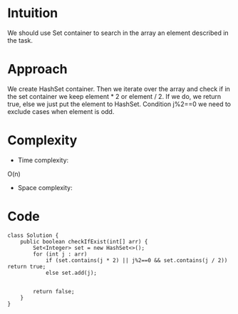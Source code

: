 # Intuition
<!-- Describe your first thoughts on how to solve this problem. -->
We should use Set container to search in the array an element described in the task.
# Approach
<!-- Describe your approach to solving the problem. -->
We create HashSet container. Then we iterate over the array and check if in the set container we keep element * 2 or element / 2. If we do, we return true, else we just put the element to HashSet. Condition j%2==0 we need to exclude cases when element is odd. 
# Complexity
- Time complexity:
<!-- Add your time complexity here, e.g. $$O(n)$$ -->
O(n)
- Space complexity:
<!-- Add your space complexity here, e.g. $$O(n)$$ -->

# Code
```
class Solution {
    public boolean checkIfExist(int[] arr) {
        Set<Integer> set = new HashSet<>();
        for (int j : arr)
            if (set.contains(j * 2) || j%2==0 && set.contains(j / 2)) return true;
            else set.add(j);


        return false;
    }
}
```